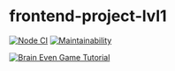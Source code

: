 # frontend-project-lvl1

[![Node CI](https://github.com/aemelianovich/frontend-project-lvl1/workflows/Node%20CI/badge.svg)](https://github.com/aemelianovich/frontend-project-lvl1/actions)
[![Maintainability](https://api.codeclimate.com/v1/badges/a99a88d28ad37a79dbf6/maintainability)](https://codeclimate.com/github/aemelianovich/frontend-project-lvl1)

[![Brain Even Game Tutorial](https://asciinema.org/a/5HMxIYQQ6LDJ93PB73qU9Uv2F.svg)](https://asciinema.org/a/5HMxIYQQ6LDJ93PB73qU9Uv2F)
